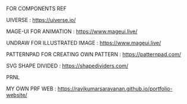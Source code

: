 FOR COMPONENTS REF

UIVERSE : https://uiverse.io/

MAGE-UI FOR ANIMATION : https://www.mageui.live/

UNDRAW FOR ILLUSTRATED IMAGE : https://www.mageui.live/

PATTERNPAD FOR CREATING OWN PATTERN : https://patternpad.com/

SVG SHAPE DIVIDED : https://shapedividers.com/

PRNL

MY OWN PRF WEB :  https://ravikumarsaravanan.github.io/portfolio-website/
